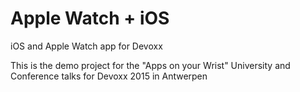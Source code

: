 # Apple Watch + iOS
iOS and Apple Watch app for Devoxx

This is the demo project for the "Apps on your Wrist" University and Conference talks for Devoxx 2015 in Antwerpen
